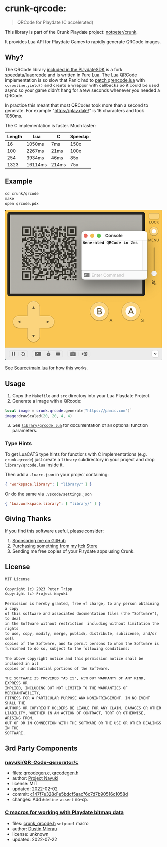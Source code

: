 # crunk-qrcode:

> QRCode for Playdate (C accelerated)

This library is part of the Crunk Playdate project: [notpeter/crunk](http://github.com/notpeter/crunk).

It provides Lua API for Playdate Games to rapidly generate QRCode images.

## Why?

The QRCode library [included in the PlaydateSDK](https://github.com/notpeter/playdate-luaqrcode)
is a fork [speedata/luaqrcode](https://github.com/speedata/luaqrcode) and
is written in Pure Lua.
The Lua QRCode implementation is so slow that Panic had to
[patch qrencode.lua](https://github.com/notpeter/playdate-luaqrcode/commit/ecfb836fe7718773c4c5aa2633511b69d228ad97)
with `coroutine.yield()` and create a wrapper with callbacks so
it could be used async so your game didn't hang for a few seconds
whenever you needed a QRCode.

In practice this meant that most QRCodes took more than a second to
generate. For example "https://play.date/" is 16 characters and took 1050ms.

The C implementation is faster. Much faster:

Length | Lua     | C     |   Speedup
------ | --------| ------| ---------
16     | 1050ms  | 7ms   | 150x
100    | 2267ms  | 21ms  | 100x
254    | 3934ms  | 46ms  | 85x
1323   | 16114ms | 214ms | 75x

## Example

```
cd crunk/qrcode
make
open qrcode.pdx
```

![Playdate Simulator generating a QR code in 2ms](qrcode-simulator.png)

See [Source/main.lua](Source/main.lua) for how this works.

## Usage

1. Copy the `Makefile` and `src` directory into your Lua Playdate Project.
2. Generate a image with a QRcode:

```lua
local image = crunk.qrcode.generate("https://panic.com")`
image:drawScaled(20, 20, 4, 4)
```

3. See [`library/qrcode.lua`](https://github/notpeter/crunk/tree/main/library/qrcode.lua)
for documentation of all optional function parameters.

### Type Hints

To get LuaCATS type hints for functions with C implementations
(e.g. `crunk.qrcode`) just create a `library` subdirectory in your
project and drop [`library/qrcode.lua`](https://github/notpeter/crunk/tree/main/library/qrcode.lua) inside it.

Then add a `.luarc.json` in your project containing:
```json
{ "workspace.library": [ "library/" ] }
```

Or do the same via `.vscode/settings.json`
```json
{ "Lua.workspace.library": [ "library/" ] }
```

## Giving Thanks

If you find this software useful, please consider:

1. [Sponsoring me on GitHub](https://github.com/sponsors/notpeter/)
2. [Purchasing something from my Itch Store](https://notpeter.itch.io)
3. Sending me free copies of your Playdate apps using Crunk.

## License

```
MIT License

Copyright (c) 2023 Peter Tripp
Copyright (c) Project Nayuki

Permission is hereby granted, free of charge, to any person obtaining a copy
of this software and associated documentation files (the "Software"), to deal
in the Software without restriction, including without limitation the rights
to use, copy, modify, merge, publish, distribute, sublicense, and/or sell
copies of the Software, and to permit persons to whom the Software is
furnished to do so, subject to the following conditions:

The above copyright notice and this permission notice shall be included in all
copies or substantial portions of the Software.

THE SOFTWARE IS PROVIDED "AS IS", WITHOUT WARRANTY OF ANY KIND, EXPRESS OR
IMPLIED, INCLUDING BUT NOT LIMITED TO THE WARRANTIES OF MERCHANTABILITY,
FITNESS FOR A PARTICULAR PURPOSE AND NONINFRINGEMENT. IN NO EVENT SHALL THE
AUTHORS OR COPYRIGHT HOLDERS BE LIABLE FOR ANY CLAIM, DAMAGES OR OTHER
LIABILITY, WHETHER IN AN ACTION OF CONTRACT, TORT OR OTHERWISE, ARISING FROM,
OUT OF OR IN CONNECTION WITH THE SOFTWARE OR THE USE OR OTHER DEALINGS IN THE
SOFTWARE.
```

## 3rd Party Components

### [nayuki/QR-Code-generator/c](https://github.com/nayuki/QR-Code-generator/tree/master/c)
- files: [qrcodegen.c](qrcodegen.c), [qrcodegen.h](qrcodegen.h)
- author: [Project Nayuki](https://github.com/nayuki)
- license: MIT
- updated: 2022-02-02
- commit: [c147f7e328d1e5bdcf5aac76c7d7b90516c1058d](https://github.com/nayuki/QR-Code-generator/tree/c147f7e328d1e5bdcf5aac76c7d7b90516c1058d)
- changes: Add `#define assert` no-op.

### [C macros for working with Playdate bitmap data](https://devforum.play.date/t/c-macros-for-working-with-playdate-bitmap-data/7706)
- files: [crunk_qrcode.h](src/crunk_qrcode.h) `setpixel` macro
- author: [Dustin Mierau](https://github.com/mierau)
- license: unknown
- updated: 2022-07-22
